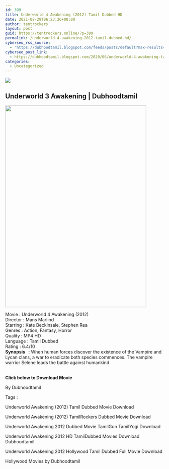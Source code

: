 ```yaml
---
id: 399
title: Underworld 4 Awakening (2012) Tamil Dubbed HD
date: 2021-08-29T06:23:26+00:00
author: tentrockers
layout: post
guid: https://tentrockers.online/?p=399
permalink: /underworld-4-awakening-2012-tamil-dubbed-hd/
cyberseo_rss_source:
  - 'https://dubhoodtamil.blogspot.com/feeds/posts/default?max-results=150&start-index=151'
cyberseo_post_link:
  - https://dubhoodtamil.blogspot.com/2020/06/underworld-4-awakening-tamil.html
categories:
  - Uncategorized
---
```

<div class="media_block">
  <img src="https://1.bp.blogspot.com/-hiNz44_KExo/XuIA_jp9OMI/AAAAAAAABbU/a2aTh6IwPMQut65VxphdXxQgQ8cd577oQCNcBGAsYHQ/s72-c/819tIxOgcmL._SL1500_.jpg" class="media_thumbnail" />
</div>

<div dir="ltr" trbidi="on" readability="26.451467268623">
  <h2>
    <span>Underworld 3 Awakening | Dubhoodtamil</span>
  </h2>
  
  <div class="separator">
    <a href="https://1.bp.blogspot.com/-hiNz44_KExo/XuIA_jp9OMI/AAAAAAAABbU/a2aTh6IwPMQut65VxphdXxQgQ8cd577oQCNcBGAsYHQ/s1600/819tIxOgcmL._SL1500_.jpg" imageanchor="1"><img loading="lazy" border="0" data-original-height="1500" data-original-width="1051" height="640" src="https://1.bp.blogspot.com/-hiNz44_KExo/XuIA_jp9OMI/AAAAAAAABbU/a2aTh6IwPMQut65VxphdXxQgQ8cd577oQCNcBGAsYHQ/s640/819tIxOgcmL._SL1500_.jpg" width="448" /></a>
  </div>
  
  <p>
    <span>Movie<span> </span>:<span> </span>Underworld 4 Awakening (2012)</span><br /><span>Director<span> </span>:<span> </span>Mans Marlind</span><br /><span>Starring<span> </span>:<span> </span>Kate Beckinsale, Stephen Rea</span><br /><span>Genres<span> </span>:<span> </span>Action, Fantasy, Horror</span><br /><span>Quality<span> </span>:<span> </span>MP4 HD</span><br /><span>Language<span> </span>:<span> </span>Tamil Dubbed</span><br /><span>Rating<span> </span>:<span> </span>6.4/10</span><br /><span><b>Synopsis&nbsp; &nbsp;:</b> When human forces discover the existence of the Vampire and Lycan clans, a war to eradicate both species commences. The vampire warrior Selene leads the battle against humankind.</span><br /><span><br /></span>
  </p>
  
  <p>
    <span><b>Click below to Download Movie</b></span>
  </p>
  
  <p>
    <span>By Dubhoodtamil</span>
  </p>
  
  <p>
    <span>Tags :</span>
  </p>
  
  <p>
    <span>Underworld Awakening (2012) Tamil Dubbed Movie Download</span>
  </p>
  
  <p>
    <span>Underworld Awakening (2012) TamilRockers Dubbed Movie Download</span>
  </p>
  
  <p>
    <span>Underworld Awakening 2012 Dubbed Movie TamilGun TamilYogi Download</span>
  </p>
  
  <p>
    <span>Underworld Awakening 2012 HD TamilDubbed Movies Download Dubhoodtamil</span>
  </p>
  
  <p>
    <span>Underworld Awakening 2012 Hollywood Tamil Dubbed Full Movie Download</span>
  </p>
  
  <p>
    <span>Hollywood Movies by Dubhoodtamil</span>
  </p>
</div>
